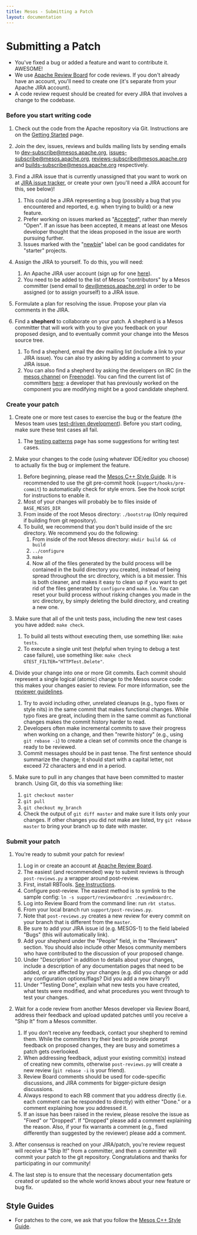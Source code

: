 ```yaml
---
title: Mesos - Submitting a Patch
layout: documentation
---
```


# Submitting a Patch

* You've fixed a bug or added a feature and want to contribute it. AWESOME!
* We use [Apache Review Board](https://reviews.apache.org) for code reviews. If you don't already have an account, you'll need to create one (it's separate from your Apache JIRA account).
* A code review request should be created for every JIRA that involves a change to the codebase.

### Before you start writing code
1. Check out the code from the Apache repository via Git. Instructions are on the [Getting Started](http://mesos.apache.org/gettingstarted/) page.

2. Join the dev, issues, reviews and builds mailing lists by sending emails to [dev-subscribe@mesos.apache.org](mailto:dev-subscribe@mesos.apache.org), [issues-subscribe@mesos.apache.org](mailto:issues-subscribe@mesos.apache.org), [reviews-subscribe@mesos.apache.org](mailto:reviews-subscribe@mesos.apache.org) and [builds-subscribe@mesos.apache.org](mailto:builds-subscribe@mesos.apache.org) respectively.

3. Find a JIRA issue that is currently unassigned that you want to work on at [JIRA issue tracker](https://issues.apache.org/jira/browse/MESOS), or create your own (you'll need a JIRA account for this, see below)!
    1. This could be a JIRA representing a bug (possibly a bug that you encountered and reported, e.g. when trying to build) or a new feature.
    2. Prefer working on issues marked as "[Accepted](https://issues.apache.org/jira/browse/MESOS-1?jql=project%20%3D%20MESOS%20AND%20status%20%3D%20Accepted)", rather than merely "Open". If an issue has been accepted, it means at least one Mesos developer thought that the ideas proposed in the issue are worth pursuing further.
    3. Issues marked with the "[newbie](https://issues.apache.org/jira/browse/MESOS-1?jql=project%20%3D%20MESOS%20AND%20status%20%3D%20Accepted%20AND%20labels%20%3D%20newbie)" label can be good candidates for "starter" projects.

4. Assign the JIRA to yourself. To do this, you will need:
    1. An Apache JIRA user account (sign up for one [here](https://issues.apache.org/jira/secure/Signup!default.jspa)).
    2. You need to be added to the list of Mesos "contributors" by a Mesos committer (send email to [dev@mesos.apache.org](mailto:dev@mesos.apache.org)) in order to be assigned (or to assign yourself) to a JIRA issue.

5. Formulate a plan for resolving the issue. Propose your plan via comments in the JIRA.

6. Find a **shepherd** to collaborate on your patch. A shepherd is a Mesos committer that will work with you to give you feedback on your proposed design, and to eventually commit your change into the Mesos source tree.
    1. To find a shepherd, email the dev mailing list (include a link to your JIRA issue). You can also try asking by adding a comment to your JIRA issue.
    2. You can also find a shepherd by asking the developers on IRC (in the [mesos channel](irc://irc.freenode.net/mesos) on [Freenode](https://freenode.net)). You can find the current list of committers [here](committers.md): a developer that has previously worked on the component you are modifying might be a good candidate shepherd.

### Create your patch
1. Create one or more test cases to exercise the bug or the feature (the Mesos team uses [test-driven development](http://en.wikipedia.org/wiki/Test-driven_development)). Before you start coding, make sure these test cases all fail.
    1. The [testing patterns](testing-patterns.md) page has some suggestions for writing test cases.

2. Make your changes to the code (using whatever IDE/editor you choose) to actually fix the bug or implement the feature.
    1. Before beginning, please read the [Mesos C++ Style Guide](c++-style-guide.md). It is recommended to use the git pre-commit hook (`support/hooks/pre-commit`) to automatically check for style errors. See the hook script for instructions to enable it.
    2. Most of your changes will probably be to files inside of `BASE_MESOS_DIR`
    3. From inside of the root Mesos directory: `./bootstrap` (Only required if building from git repository).
    4. To build, we recommend that you don't build inside of the src directory. We recommend you do the following:
        1. From inside of the root Mesos directory: `mkdir build && cd build`
        2. `../configure`
        3. `make`
        4. Now all of the files generated by the build process will be contained in the build directory you created, instead of being spread throughout the src directory, which is a bit messier. This is both cleaner, and makes it easy to clean up if you want to get rid of the files generated by `configure` and `make`. I.e. You can reset your build process without risking changes you made in the src directory, by simply deleting the build directory, and creating a new one.

3. Make sure that all of the unit tests pass, including the new test cases you have added: `make check`.
    1. To build all tests without executing them, use something like: `make tests`.
    2. To execute a single unit test (helpful when trying to debug a test case failure), use something like: `make check GTEST_FILTER="HTTPTest.Delete"`.

4. Divide your change into one or more Git commits. Each commit should represent a single logical (atomic) change to the Mesos source code: this makes your changes easier to review. For more information, see the [reviewer guidelines](effective-code-reviewing.md).
    1. Try to avoid including other, unrelated cleanups (e.g., typo fixes or style nits) in the same commit that makes functional changes. While typo fixes are great, including them in the same commit as functional changes makes the commit history harder to read.
    2. Developers often make incremental commits to save their progress when working on a change, and then "rewrite history" (e.g., using `git rebase -i`) to create a clean set of commits once the change is ready to be reviewed.
    3. Commit messages should be in past tense. The first sentence should summarize the change; it should start with a capital letter, not exceed 72 characters and end in a period.

5. Make sure to pull in any changes that have been committed to master branch. Using Git, do this via something like:
    1. `git checkout master`
    2. `git pull`
    3. `git checkout my_branch`
    4. Check the output of `git diff master` and make sure it lists only your changes. If other changes you did not make are listed, try `git rebase master` to bring your branch up to date with master.

### Submit your patch
1. You're ready to submit your patch for review!
    1. Log in or create an account at [Apache Review Board](http://reviews.apache.org).
    2. The easiest (and recommended) way to submit reviews is through `post-reviews.py` a wrapper around post-review.
    3. First, install RBTools. [See Instructions](https://www.reviewboard.org/docs/rbtools/dev/).
    4. Configure post-review. The easiest method is to symlink to the sample config: `ln -s support/reviewboardrc .reviewboardrc`.
    5. Log into Review Board from the command line: run `rbt status`.
    6. From your local branch run `support/post-reviews.py`.
    7. Note that `post-reviews.py` creates a new review for every commit on your branch that is different from the `master`.
    8. Be sure to add your JIRA issue id (e.g. MESOS-1) to the field labeled "Bugs" (this will automatically link).
    9. Add your shepherd under the "People" field, in the "Reviewers" section. You should also include other Mesos community members who have contributed to the discussion of your proposed change.
    10. Under "Description" in addition to details about your changes, include a description of any documentation pages that need to be added, or are affected by your changes (e.g. did you change or add any configuration options/flags? Did you add a new binary?)
    11. Under "Testing Done", explain what new tests you have created, what tests were modified, and what procedures you went through to test your changes.

2. Wait for a code review from another Mesos developer via Review Board, address their feedback and upload updated patches until you receive a "Ship It" from a Mesos committer.
    1. If you don't receive any feedback, contact your shepherd to remind them. While the committers try their best to provide prompt feedback on proposed changes, they are busy and sometimes a patch gets overlooked.
    2. When addressing feedback, adjust your existing commit(s) instead of creating new commits, otherwise `post-reviews.py` will create a new review (`git rebase -i` is your friend).
    3. Review Board comments should be used for code-specific discussions, and JIRA comments for bigger-picture design discussions.
    4. Always respond to each RB comment that you address directly (i.e. each comment can be responded to directly) with either "Done." or a comment explaining how you addressed it.
    5. If an issue has been raised in the review, please resolve the issue as "Fixed" or "Dropped". If "Dropped" please add a comment explaining the reason. Also, if your fix warrants a comment (e.g., fixed differently than suggested by the reviewer) please add a comment.

3. After consensus is reached on your JIRA/patch, you're review request will receive a "Ship It!" from a committer, and then a committer will commit your patch to the git repository. Congratulations and thanks for participating in our community!

4. The last step is to ensure that the necessary documentation gets created or updated so the whole world knows about your new feature or bug fix.

## Style Guides
* For patches to the core, we ask that you follow the [Mesos C++ Style Guide](c++-style-guide.md).
